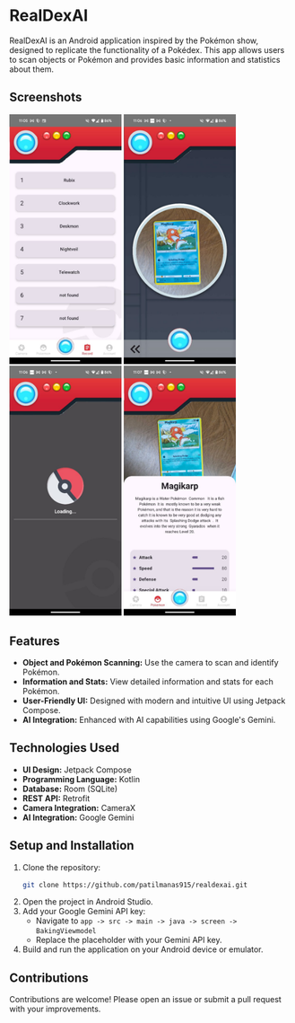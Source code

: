 # RealDexAI

RealDexAI is an Android application inspired by the Pokémon show, designed to replicate the functionality of a Pokédex. This app allows users to scan objects or Pokémon and provides basic information and statistics about them.

## Screenshots
<img src="image/img1.jpeg" alt="Screenshot 1" width="200"/>
<img src="image/img2.jpeg" alt="Screenshot 2" width="200"/>
<img src="image/img3.jpeg" alt="Screenshot 3" width="200"/>
<img src="image/img4.jpeg" alt="Screenshot 4" width="200"/>


## Features

- **Object and Pokémon Scanning:** Use the camera to scan and identify Pokémon.
- **Information and Stats:** View detailed information and stats for each Pokémon.
- **User-Friendly UI:** Designed with modern and intuitive UI using Jetpack Compose.
- **AI Integration:** Enhanced with AI capabilities using Google's Gemini.

## Technologies Used

- **UI Design:** Jetpack Compose
- **Programming Language:** Kotlin
- **Database:** Room (SQLite)
- **REST API:** Retrofit
- **Camera Integration:** CameraX
- **AI Integration:** Google Gemini

## Setup and Installation

1. Clone the repository:
    ```bash
    git clone https://github.com/patilmanas915/realdexai.git
    ```
2. Open the project in Android Studio.
3. Add your Google Gemini API key:
    - Navigate to `app -> src -> main -> java -> screen -> BakingViewmodel`
    - Replace the placeholder with your Gemini API key.
4. Build and run the application on your Android device or emulator.

## Contributions

Contributions are welcome! Please open an issue or submit a pull request with your improvements.
